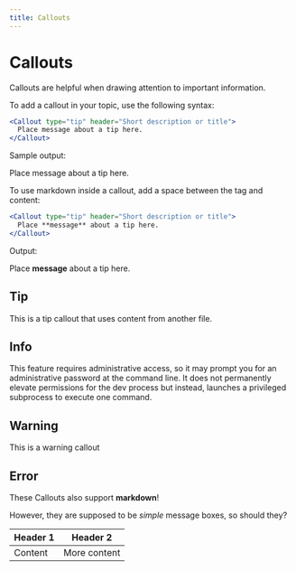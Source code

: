 ```yaml
---
title: Callouts
---
```



# Callouts

Callouts are helpful when drawing attention to important information.

To add a callout in your topic, use the following syntax:

```jsx
<Callout type="tip" header="Short description or title">
  Place message about a tip here.
</Callout>
```

Sample output:

<Callout type="tip" header="Short description or title">
  Place message about a tip here.
</Callout>

To use markdown inside a callout, add a space between the tag and content:

```jsx
<Callout type="tip" header="Short description or title">
  Place **message** about a tip here.
</Callout>
```

Output:

<Callout type="tip" header="Short description or title">

Place **message** about a tip here.

</Callout>

## Tip

<Callout type="tip" header="Good job!">
  This is a tip callout that uses content from another file.
  <Example />
</Callout>

## Info

<Callout type="info" header="Whoah!">
  This feature requires administrative access, so it may prompt you for an
  administrative password at the command line. It does not permanently elevate
  permissions for the dev process but instead, launches a privileged subprocess
  to execute one command.
</Callout>

## Warning

<Callout type="warning" header="Dang!">
  This is a warning callout
</Callout>

## Error

<Callout type="error" header="Oops!">

These Callouts also support **markdown**!

However, they are supposed to be _simple_ message boxes, so should they?

| Header 1 | Header 2     |
| -------- | ------------ |
| Content  | More content |

</Callout>
